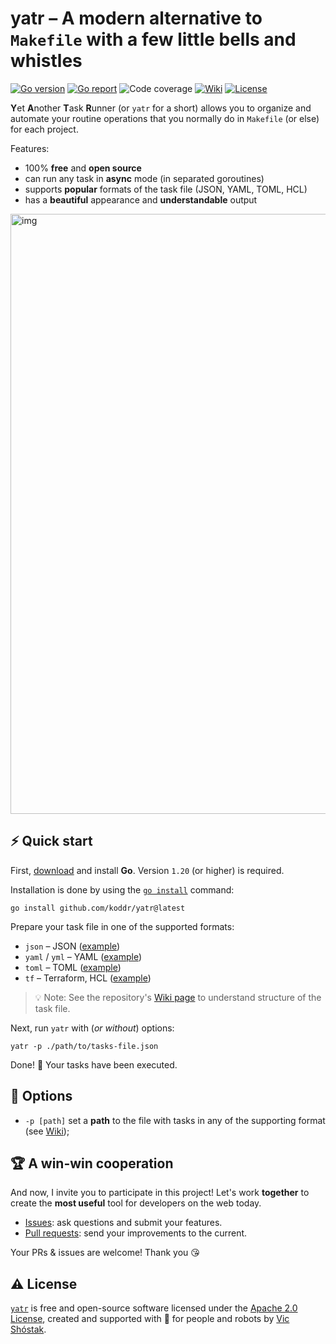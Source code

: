 # yatr – A modern alternative to `Makefile` with a few little bells and whistles

[![Go version][go_version_img]][yatr_go_dev_url]
[![Go report][go_report_img]][go_report_url]
![Code coverage][go_code_coverage_img]
[![Wiki][wiki_img]][wiki_url]
[![License][license_img]][license_url]

**Y**et **A**nother **T**ask **R**unner (or `yatr` for a short) allows 
you to organize and automate your routine operations that you normally do in 
`Makefile` (or else) for each project.

Features:

- 100% **free** and **open source**
- can run any task in **async** mode (in separated goroutines)
- supports **popular** formats of the task file (JSON, YAML, TOML, HCL)
- has a **beautiful** appearance and **understandable** output

<img src="https://github.com/koddr/yatr/assets/11155743/502503f9-4a12-491c-b31d-6f362c292218" width="960" alt="img"/>

## ⚡️ Quick start

First, [download][go_download] and install **Go**. Version `1.20` (or higher)
is required.

Installation is done by using the [`go install`][go_install] command:

```console
go install github.com/koddr/yatr@latest
```

Prepare your task file in one of the supported formats:

- `json` – JSON ([example][json_example_file])
- `yaml` / `yml` – YAML ([example][yaml_example_file])
- `toml` – TOML ([example][toml_example_file])
- `tf` – Terraform, HCL ([example][tf_example_file])

> 💡 Note: See the repository's [Wiki page][wiki_url] to understand 
> structure of the task file.

Next, run `yatr` with (_or without_) options:

```console
yatr -p ./path/to/tasks-file.json
```

Done! 🎉 Your tasks have been executed.

## 🧩 Options

- `-p [path]` set a **path** to the file with tasks in any of the supporting 
  format (see [Wiki][wiki_tasks_file_url]);

## 🏆 A win-win cooperation

And now, I invite you to participate in this project! Let's work **together** to
create the **most useful** tool for developers on the web today.

- [Issues][yatr_issues_url]: ask questions and submit your features.
- [Pull requests][yatr_pull_request_url]: send your improvements to the current.

Your PRs & issues are welcome! Thank you 😘

## ⚠️ License

[`yatr`][yatr_url] is free and open-source software licensed under the
[Apache 2.0 License][license_url], created and supported with 🩵 for people and
robots by [Vic Shóstak][author].

[go_download]: https://golang.org/dl/
[go_install]: https://golang.org/cmd/go/#hdr-Compile_and_install_packages_and_dependencies
[go_version_img]: https://img.shields.io/badge/Go-1.20+-00ADD8?style=for-the-badge&logo=go
[go_report_img]: https://img.shields.io/badge/Go_report-A+-success?style=for-the-badge&logo=none
[go_report_url]: https://goreportcard.com/report/github.com/koddr/yatr
[go_code_coverage_img]: https://img.shields.io/badge/code_coverage-78%25-success?style=for-the-badge&logo=none
[wiki_img]: https://img.shields.io/badge/docs-wiki_page-blue?style=for-the-badge&logo=none
[wiki_url]: https://github.com/koddr/yatr/wiki
[wiki_tasks_file_url]: https://github.com/koddr/yatr/wiki#file-with-tasks
[json_example_file]: https://github.com/koddr/yatr/blob/main/examples/tasks.json
[yaml_example_file]: https://github.com/koddr/yatr/blob/main/examples/tasks.yaml
[toml_example_file]: https://github.com/koddr/yatr/blob/main/examples/tasks.toml
[tf_example_file]: https://github.com/koddr/yatr/blob/main/examples/tasks.tf
[license_img]: https://img.shields.io/badge/license-Apache_2.0-red?style=for-the-badge&logo=none
[license_url]: https://github.com/koddr/yatr/blob/main/LICENSE
[yatr_url]: https://github.com/koddr/yatr
[yatr_go_dev_url]: https://pkg.go.dev/github.com/koddr/yatr
[yatr_issues_url]: https://github.com/koddr/yatr/issues
[yatr_pull_request_url]: https://github.com/koddr/yatr/pulls
[author]: https://github.com/koddr

